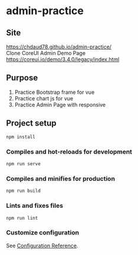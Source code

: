 # admin-practice

## Site
https://chdaud78.github.io/admin-practice/
<br>Clone CoreUI Admin Demo Page
<br>https://coreui.io/demo/3.4.0/legacy/index.html

## Purpose
1. Practice Bootstrap frame for vue
2. Practice chart js for vue
3. Practice Admin Page with responsive

## Project setup
```
npm install
```

### Compiles and hot-reloads for development
```
npm run serve
```

### Compiles and minifies for production
```
npm run build
```

### Lints and fixes files
```
npm run lint
```

### Customize configuration
See [Configuration Reference](https://cli.vuejs.org/config/).
